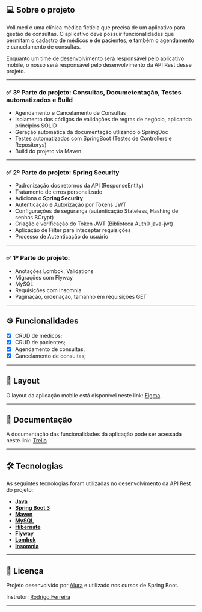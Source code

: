 ## 💻 Sobre o projeto

Voll.med é uma clínica médica fictícia que precisa de um aplicativo para gestão de consultas. O aplicativo deve possuir funcionalidades que permitam o cadastro de médicos e de pacientes, e também o agendamento e cancelamento de consultas.

Enquanto um time de desenvolvimento será responsável pelo aplicativo mobile, o nosso será responsável pelo desenvolvimento da API Rest desse projeto.

---
### ✅ 3º Parte do projeto: Consultas, Documetentação, Testes automatizados e Build

- Agendamento e Cancelamento de Consultas
- Isolamento dos códigos de validações de regras de negócio, aplicando princípios SOLID
- Geração automatica da documentação utlizando o SpringDoc
- Testes automatizados com SpringBoot (Testes de Controllers e Repositorys)
- Build do projeto via Maven


---
### ✅ 2º Parte do projeto: Spring Security

- Padronização dos retornos da API (ResponseEntity)
- Tratamento de erros personalizado
- Adiciona o **Spring Security**
- Autenticação e Autorização por Tokens JWT
- Configurações de segurança (autenticação Stateless, Hashing de senhas BCrypt)
- Criação e verificação do Token JWT (Biblioteca Auth0 java-jwt)
- Aplicação de Filter para inteceptar requisições 
- Processo de Autenticação do usuário

---
### ✅ 1º Parte do projeto:

- Anotações Lombok, Validations
- Migrações com Flyway
- MySQL
- Requisições com Insomnia
- Paginação, ordenação, tamanho em requisições GET

---

## ⚙️ Funcionalidades

- [x] CRUD de médicos;
- [x] CRUD de pacientes;
- [x] Agendamento de consultas;
- [x] Cancelamento de consultas;

---

## 🎨 Layout

O layout da aplicação mobile está disponível neste link: <a href="https://www.figma.com/file/N4CgpJqsg7gjbKuDmra3EV/Voll.med">Figma</a>

---

## 📄 Documentação

A documentação das funcionalidades da aplicação pode ser acessada neste link: <a href="https://trello.com/b/O0lGCsKb/api-voll-med">Trello</a>

---

## 🛠 Tecnologias

As seguintes tecnologias foram utilizadas no desenvolvimento da API Rest do projeto:

- **[Java](https://www.oracle.com/java)**
- **[Spring Boot 3](https://spring.io/projects/spring-boot)**
- **[Maven](https://maven.apache.org)**
- **[MySQL](https://www.mysql.com)**
- **[Hibernate](https://hibernate.org)**
- **[Flyway](https://flywaydb.org)**
- **[Lombok](https://projectlombok.org)**
- **[Insomnia]()**

---

## 📝 Licença

Projeto desenvolvido por [Alura](https://www.alura.com.br) e utilizado nos cursos de Spring Boot.

Instrutor: [Rodrigo Ferreira](https://cursos.alura.com.br/user/rodrigo-ferreira)

---
